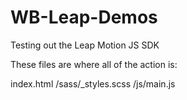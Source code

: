 WB-Leap-Demos
=============

Testing out the Leap Motion JS SDK

These files are where all of the action is:

index.html
/sass/_styles.scss
/js/main.js
